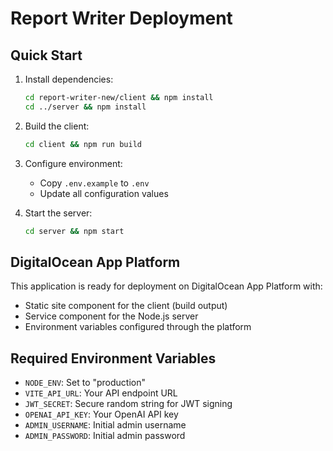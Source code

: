 # Report Writer Deployment

## Quick Start

1. Install dependencies:
   ```bash
   cd report-writer-new/client && npm install
   cd ../server && npm install
   ```

2. Build the client:
   ```bash
   cd client && npm run build
   ```

3. Configure environment:
   - Copy `.env.example` to `.env`
   - Update all configuration values

4. Start the server:
   ```bash
   cd server && npm start
   ```

## DigitalOcean App Platform

This application is ready for deployment on DigitalOcean App Platform with:
- Static site component for the client (build output)
- Service component for the Node.js server
- Environment variables configured through the platform

## Required Environment Variables

- `NODE_ENV`: Set to "production"
- `VITE_API_URL`: Your API endpoint URL
- `JWT_SECRET`: Secure random string for JWT signing
- `OPENAI_API_KEY`: Your OpenAI API key
- `ADMIN_USERNAME`: Initial admin username
- `ADMIN_PASSWORD`: Initial admin password

